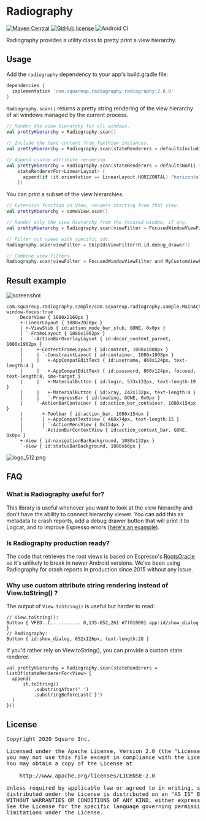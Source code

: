 # Radiography


[![Maven Central](https://img.shields.io/maven-central/v/com.squareup.radiography/radiography.svg?label=Maven%20Central)](https://search.maven.org/search?q=g:%22com.squareup.radiography%22)
[![GitHub license](https://img.shields.io/badge/license-Apache%20License%202.0-blue.svg?style=flat)](https://www.apache.org/licenses/LICENSE-2.0)
![Android CI](https://github.com/square/radiography/workflows/Android%20CI/badge.svg)

Radiography provides a utility class to pretty print a view hierarchy.

## Usage

Add the `radiography` dependency to your app's build.gradle file:

```gradle
dependencies {
  implementation 'com.squareup.radiography:radiography:2.0.0'
}
```

`Radiography.scan()` returns a pretty string rendering of the view hierarchy of all windows managed by the current process.

```kotlin
// Render the view hierarchy for all windows.
val prettyHierarchy = Radiography.scan()

// Include the text content from TextView instances.
val prettyHierarchy = Radiography.scan(stateRenderers = defaultsIncludingPii)

// Append custom attribute rendering
val prettyHierarchy = Radiography.scan(stateRenderers = defaultsNoPii +
    stateRendererFor<LinearLayout> {
      append(if (it.orientation == LinearLayout.HORIZONTAL) "horizontal" else "vertical")
    })
```

You can print a subset of the view hierarchies.

```kotlin
// Extension function on View, renders starting from that view.
val prettyHierarchy = someView.scan()

// Render only the view hierarchy from the focused window, if any.
val prettyHierarchy = Radiography.scan(viewFilter = FocusedWindowViewFilter)

// Filter out views with specific ids.
Radiography.scan(viewFilter = SkipIdsViewFilter(R.id.debug_drawer))

// Combine view filters.
Radiography.scan(viewFilter = FocusedWindowViewFilter and MyCustomViewFilter())
```

## Result example

![screenshot](.images/demo_screenshot.png)

```
com.squareup.radiography.sample/com.squareup.radiography.sample.MainActivity:
window-focus:true
     DecorView { 1080x2160px }
     +-LinearLayout { 1080x2028px }
     | +-ViewStub { id:action_mode_bar_stub, GONE, 0x0px }
     | `-FrameLayout { 1080x1962px }
     |   `-ActionBarOverlayLayout { id:decor_content_parent, 1080x1962px }
     |     +-ContentFrameLayout { id:content, 1080x1808px }
     |     | `-ConstraintLayout { id:container, 1080x1808px }
     |     |   +-AppCompatEditText { id:username, 860x124px, text-length:4 }
     |     |   +-AppCompatEditText { id:password, 860x124px, focused, text-length:8, ime-target }
     |     |   +-MaterialButton { id:login, 533x132px, text-length:19 }
     |     |   +-MaterialButton { id:xray, 242x132px, text-length:4 }
     |     |   `-ProgressBar { id:loading, GONE, 0x0px }
     |     `-ActionBarContainer { id:action_bar_container, 1080x154px }
     |       +-Toolbar { id:action_bar, 1080x154px }
     |       | +-AppCompatTextView { 468x74px, text-length:15 }
     |       | `-ActionMenuView { 0x154px }
     |       `-ActionBarContextView { id:action_context_bar, GONE, 0x0px }
     +-View { id:navigationBarBackground, 1080x132px }
     `-View { id:statusBarBackground, 1080x66px }
```

![logo_512.png](assets/logo_512.png)

## FAQ

### What is Radiography useful for?

This library is useful whenever you want to look at the view hierarchy and don't have the ability to connect hierarchy viewer. You can add this as metadata to crash reports, add a debug drawer button that will print it to Logcat, and to improve Espresso errors ([here's an example](https://twitter.com/Piwai/status/1291771701584252928)).

### Is Radiography production ready?

The code that retrieves the root views is based on Espresso's [RootsOracle](https://github.com/android/android-test/blob/master/espresso/core/java/androidx/test/espresso/base/RootsOracle.java) so it's unlikely to break in newer Android versions. We've been using Radiography for crash reports in production since 2015 without any issue.

### Why use custom attribute string rendering instead of View.toString() ?

The output of `View.toString()` is useful but harder to read:

```
// View.toString():
Button { VFED..C.. ........ 0,135-652,261 #7f010001 app:id/show_dialog }
// Radiography:
Button { id:show_dialog, 652x126px, text-length:28 }
```

If you'd rather rely on View.toString(), you can provide a custom state renderer.
```
val prettyHierarchy = Radiography.scan(stateRenderers = listOf(stateRendererFor<View> {
  append(
      it.toString()
          .substringAfter(' ')
          .substringBeforeLast('}')
  )
}))
```

## License


<pre>
Copyright 2020 Square Inc.

Licensed under the Apache License, Version 2.0 (the "License");
you may not use this file except in compliance with the License.
You may obtain a copy of the License at

    http://www.apache.org/licenses/LICENSE-2.0

Unless required by applicable law or agreed to in writing, software
distributed under the License is distributed on an "AS IS" BASIS,
WITHOUT WARRANTIES OR CONDITIONS OF ANY KIND, either express or implied.
See the License for the specific language governing permissions and
limitations under the License.
</pre>

